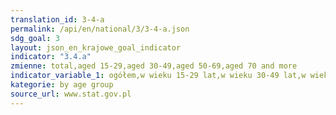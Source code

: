 ```yaml
---
translation_id: 3-4-a
permalink: /api/en/national/3/3-4-a.json
sdg_goal: 3
layout: json_en_krajowe_goal_indicator
indicator: "3.4.a"
zmienne: total,aged 15-29,aged 30-49,aged 50-69,aged 70 and more
indicator_variable_1: ogółem,w wieku 15-29 lat,w wieku 30-49 lat,w wieku 50-69 lat,w wieku 70 lat i więcej;
kategorie: by age group
source_url: www.stat.gov.pl
---
```

